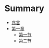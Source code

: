 # Summary

* [序言](README.md)
* [第一章](chapter_01/README.md)
   * [第一节](chapter_01/section_01.md)
   * 第二节

